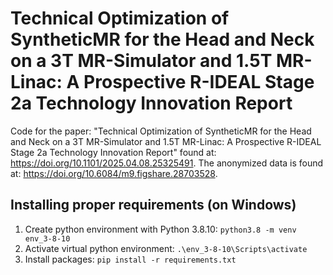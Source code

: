 # Technical Optimization of SyntheticMR for the Head and Neck on a 3T MR-Simulator and 1.5T MR-Linac: A Prospective R-IDEAL Stage 2a Technology Innovation Report
Code for the paper: "Technical Optimization of SyntheticMR for the Head and Neck on a 3T MR-Simulator and 1.5T MR-Linac: A Prospective R-IDEAL Stage 2a Technology Innovation Report" found at: https://doi.org/10.1101/2025.04.08.25325491. The anonymized data is found at: https://doi.org/10.6084/m9.figshare.28703528.

## Installing proper requirements (on Windows)
1. Create python environment with Python 3.8.10: `python3.8 -m venv env_3-8-10`
2. Activate virtual python environment: `.\env_3-8-10\Scripts\activate`
3. Install packages: `pip install -r requirements.txt`
